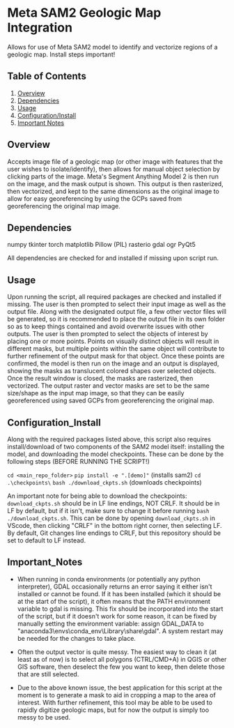 # Meta SAM2 Geologic Map Integration

Allows for use of Meta SAM2 model to identify and vectorize regions of a geologic map. Install steps important!

## Table of Contents

1. [Overview](#overview)
2. [Dependencies](#dependencies)
3. [Usage](#usage)
4. [Configuration/Install](#configuration_install)
5. [Important Notes](#important_notes)

## Overview

Accepts image file of a geologic map (or other image with features that the user wishes to isolate/identify), then allows for manual object selection by clicking parts of the image. Meta's Segment Anything Model 2 is then run on the image, and the mask output is shown. This output is then rasterized, then vectorized, and kept to the same dimensions as the original image to allow for easy georeferencing by using the GCPs saved from georeferencing the original map image. 

## Dependencies

numpy
tkinter
torch
matplotlib
Pillow (PIL)
rasterio
gdal
ogr
PyQt5

All dependencies are checked for and installed if missing upon script run.


## Usage

Upon running the script, all required packages are checked and installed if missing. The user is then prompted to select their input image as well as the output file. Along with the designated output file, a few other vector files will be generated, so it is recommended to place the output file in its own folder so as to keep things contained and avoid overwrite issues with other outputs. The user is then prompted to select the objects of interest by placing one or more points. Points on visually distinct objects will result in different masks, but multiple points within the same object will contribute to further refinement of the output mask for that object. Once these points are confirmed, the model is then run on the image and an output is displayed, showing the masks as translucent colored shapes over selected objects. Once the result window is closed, the masks are rasterized, then vectorized. The output raster and vector masks are set to be the same size/shape as the input map image, so that they can be easily georeferenced using saved GCPs from georeferencing the original map. 

## Configuration_Install

Along with the required packages listed above, this script also requires install/download of two components of the SAM2 model itself: installing the model, and downloading the model checkpoints. These can be done by the following steps (BEFORE RUNNING THE SCRIPT!)

`cd <main_repo_folder>`
`pip install -e ".[demo]"` (installs sam2)
`cd .\checkpoints\`
`bash ./download_ckpts.sh` (downloads checkpoints)

An important note for being able to download the checkpoints: `download_ckpts.sh` should be in LF line endings, NOT CRLF. It should be in LF by default, but if it isn't, make sure to change it before running `bash ./download_ckpts.sh`. This can be done by opening `download_ckpts.sh` in VScode, then clicking "CRLF" in the bottom right corner, then selecting LF. By default, Git changes line endings to CRLF, but this repository should be set to default to LF instead. 

## Important_Notes

- When running in conda environments (or potentially any python interpreter), GDAL occasionally returns an error saying it either isn't installed or cannot be found. If it has been installed (which it should be at the start of the script), it often means that the PATH environment variable to gdal is missing. This fix should be incorporated into the start of the script, but if it doesn't work for some reason, it can be fixed by manually setting the environment variable: assign GDAL_DATA to "anaconda3\envs\conda_env\Library\share\gdal". A system restart may be needed for the changes to take place. 

- Often the output vector is quite messy. The easiest way to clean it (at least as of now) is to select all polygons (CTRL/CMD+A) in QGIS or other GIS software, then deselect the few you want to keep, then delete those that are still selected. 

- Due to the above known issue, the best application for this script at the moment is to generate a mask to aid in cropping a map to the area of interest. With further refinement, this tool may be able to be used to rapidly digitize geologic maps, but for now the output is simply too messy to be used. 
